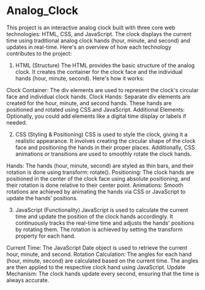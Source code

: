 # Analog_Clock
This project is an interactive analog clock built with three core web technologies: HTML, CSS, and JavaScript. The clock displays the current time using traditional analog clock hands (hour, minute, and second) and updates in real-time. Here's an overview of how each technology contributes to the project:

1. HTML (Structure)
The HTML provides the basic structure of the analog clock. It creates the container for the clock face and the individual hands (hour, minute, second). Here's how it works:

Clock Container: The div elements are used to represent the clock's circular face and individual clock hands.
Clock Hands: Separate div elements are created for the hour, minute, and second hands. These hands are positioned and rotated using CSS and JavaScript.
Additional Elements: Optionally, you could add elements like a digital time display or labels if needed.

2. CSS (Styling & Positioning)
CSS is used to style the clock, giving it a realistic appearance. It involves creating the circular shape of the clock face and positioning the hands in their proper places. Additionally, CSS animations or transitions are used to smoothly rotate the clock hands.

Hands: The hands (hour, minute, second) are styled as thin bars, and their rotation is done using transform: rotate().
Positioning: The clock hands are positioned in the center of the clock face using absolute positioning, and their rotation is done relative to their center point.
Animations: Smooth rotations are achieved by animating the hands via CSS or JavaScript to update the hands’ positions.

3. JavaScript (Functionality)
JavaScript is used to calculate the current time and update the position of the clock hands accordingly. It continuously tracks the real-time time and adjusts the hands' positions by rotating them. The rotation is achieved by setting the transform property for each hand.

Current Time: The JavaScript Date object is used to retrieve the current hour, minute, and second.
Rotation Calculation: The angles for each hand (hour, minute, second) are calculated based on the current time. The angles are then applied to the respective clock hand using JavaScript.
Update Mechanism: The clock hands update every second, ensuring that the time is always accurate.

